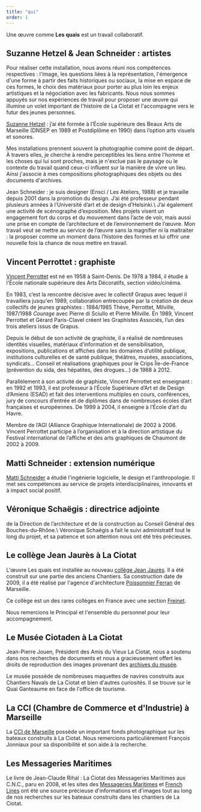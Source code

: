 ```yaml
---
title: "qui"
order: 1
---
```


Une œuvre comme **Les quais** est un travail collaboratif.

Suzanne Hetzel &amp; Jean Schneider&nbsp;: artistes
-----------------------------------------

Pour réaliser cette installation, nous avons réuni nos compétences respectives&nbsp;: l'image, les questions liées à la représentation, l'émergence d'une forme à partir des faits historiques ou sociaux, la mise en espace de ces formes, le choix des matériaux pour porter au plus loin les enjeux artistiques et la négociation avec les fabricants. Nous nous sommes appuyés sur nos expériences de travail pour proposer une œuvre qui illumine un volet important de l'histoire de La Ciotat et l'accompagne vers le futur des jeunes personnes.

[Suzanne Hetzel](http://documentsdartistes.org/artistes/hetzel/page1.html)&nbsp;: j’ai été formée à l’École supérieure des Beaux Arts de Marseille (DNSEP en 1989 et Postdiplôme en 1990) dans l’option arts visuels et sonores.

Mes installations prennent souvent la photographie comme point de départ. À travers elles, je cherche à rendre perceptibles les liens entre l'homme et les choses qui lui sont proches, mais je n'exclue pas le paysage ou le contexte du travail quand ceux-ci influent sur la manière de vivre un lieu. Ainsi j'associe à mes compositions photographiques des objets ou des documents d'archives.

Jean Schneider&nbsp;: je suis designer (Ensci / Les Ateliers, 1988) et je travaille depuis 2001 dans la promotion du design. J’ai été professeur pendant plusieurs années à l’Université d’art et de design d’Helsinki.\\
J’ai également une activité de scénographe d’exposition. Mes projets visent un engagement fort du corps et du mouvement dans l’acte de voir, mais aussi une prise en compte de l’architecture et de l’environnement de l’œuvre. Mon travail veut se mettre au service de l’œuvre sans la magnifier ni la maltraiter : la proposer comme un moment dans l’histoire des formes et lui offrir une nouvelle fois la chance de nous mettre en travail.


Vincent Perrottet&nbsp;: graphiste
-------------------------------------------

[Vincent Perrottet](http://vincentperrottet.com/) est né en 1958 à Saint-Denis. De 1978 à 1984, il étudie à l'École nationale supérieure des Arts Décoratifs, section vidéo/cinéma.

En 1983, c’est la rencontre décisive avec le collectif Grapus avec lequel il travaillera jusqu'en 1989, collaboration entrecoupée par la création de deux collectifs de jeunes graphistes&nbsp;: 1984/1985 Thève, Perrottet, Milville, 1987/1988 _Courage_ avec Pierre di Sciullo et Pierre Milville.
En 1989, Vincent Perrottet et Gérard Paris-Clavel créent les Graphistes Associés, l’un des trois ateliers issus de Grapus.

Depuis le début de son activité de graphiste, il a réalisé de nombreuses identités visuelles, matériaux d’information et de sensibilisation, expositions, publications et affiches dans les domaines d’utilité publique, institutions culturelles et de santé publique, théâtres, musées, associations, syndicats… Conseil et réalisations graphiques pour le Crips Île-de-France (prévention du sida, des hépatites, des drogues…) de 1988 à 2012.

Parallèlement à son activité de graphiste, Vincent Perrottet est enseignant&nbsp;: en 1992 et 1993, il est professeur à l’École Supérieure d’Art et de Design d’Amiens (ESAD) et fait des interventions multiples en cours, conférences, jury de concours d’entrée et de diplômes dans de nombreuses écoles d’art françaises et européennes. De 1999 à 2004, il enseigne à l’École d’art du Havre.

Membre de l’AGI (Alliance Graphique Internationale) de 2002 à 2006. Vincent Perrottet participe à l’organisation et à la direction artistique du Festival international de l’affiche et des arts graphiques de Chaumont de 2002 à 2009.


Matti Schneider&nbsp;: extension numérique
------------------------------

[Matti Schneider](http://mattischneider.fr) a étudié l'ingénierie logicielle, le design et l'anthropologie. Il met ses compétences au service de projets interdisciplinaires, innovants et à impact social positif.


Véronique Schaëgis&nbsp;: directrice adjointe
-------------------------------------------------

de la Direction de l’architecture et de la construction au Conseil Général des Bouches-du-Rhône.\\
Véronique Schaëgis a fait le suivi administratif tout le long du projet, et sa patience et son attention nous ont été très précieuses.


Le collège Jean Jaurès à La Ciotat
---------------------------------------

L'œuvre Les quais est installée au nouveau [collège Jean Jaurès](http://www.clg-jaures-laciotat.ac-aix-marseille.fr/). Il a été construit sur une partie des anciens Chantiers. Sa construction date de 2009, il a été réalisé par l'agence d'architecture [Poissonnier Ferran](http://www.poissonnier-ferran-architectes.com/) de Marseille.

Ce collège est un des rares collèges en France avec une section [Freinet](https://fr.wikipedia.org/wiki/Pédagogie_Freinet).

Nous remercions le Principal et l'ensemble du personnel pour leur accompagnement.

Le Musée Ciotaden à La Ciotat
---------------------------------------

Jean-Pierre Jouen, Président des Amis du Vieux La Ciotat, nous a soutenu dans nos recherches de documents et nous a gracieusement offert les droits de reproduction des images provenant des [archives du musée](http://www.museeciotaden.org).

Le musée possède de nombreuses maquettes de navires construits aux Chantiers Navals de La Ciotat et bien d'autres curiosités. Il se trouve sur le Quai Ganteaume en face de l'office de tourisme.

La CCI (Chambre de Commerce et d'Industrie) à Marseille
---------------------------------------

La [CCI de Marseille](http://www.ccimp.com/ccimp/connaitre/groupe/musee-marine-marseille) possède un important fonds photographique sur les bateaux construits à La Ciotat. Nous remercions particulièrement François Jonniaux pour sa disponibilité et son aide à la recherche.


Les Messageries Maritimes
---------------------------------

Le livre de Jean-Claude Rihal&nbsp;: La Ciotat des Messageries Maritimes aux C.N.C., paru en 2008, et les sites des [Messageries Maritimes](http://www.messageries.martitmes.org) et [French Lines](http://www.frenchlines.com) ont été une source précieuse d'informations et d'images tout au long de nos recherches sur les bateaux construits dans les chantiers de La Ciotat.


